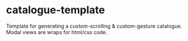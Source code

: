 # catalogue-template
Template for generating a custom-scrolling & custom-gesture catalogue. Modal views are wraps for html/css code.

